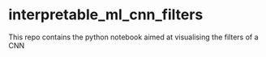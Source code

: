 # interpretable_ml_cnn_filters
This repo contains the python notebook aimed at visualising the filters of a CNN 
